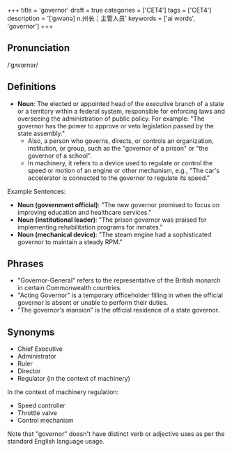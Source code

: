 +++
title = 'governor'
draft = true
categories = ['CET4']
tags = ['CET4']
description = '[ˈgʌvənə] n.州长；主管人员'
keywords = ['ai words', 'governor']
+++

## Pronunciation
/ˈɡʌvərnər/

## Definitions
- **Noun**: The elected or appointed head of the executive branch of a state or a territory within a federal system, responsible for enforcing laws and overseeing the administration of public policy. For example: "The governor has the power to approve or veto legislation passed by the state assembly."
  - Also, a person who governs, directs, or controls an organization, institution, or group, such as the "governor of a prison" or "the governor of a school".
  - In machinery, it refers to a device used to regulate or control the speed or motion of an engine or other mechanism, e.g., "The car's accelerator is connected to the governor to regulate its speed."

Example Sentences:
- **Noun (government official)**: "The new governor promised to focus on improving education and healthcare services."
- **Noun (institutional leader)**: "The prison governor was praised for implementing rehabilitation programs for inmates."
- **Noun (mechanical device)**: "The steam engine had a sophisticated governor to maintain a steady RPM."

## Phrases
- "Governor-General" refers to the representative of the British monarch in certain Commonwealth countries.
- "Acting Governor" is a temporary officeholder filling in when the official governor is absent or unable to perform their duties.
- "The governor's mansion" is the official residence of a state governor.

## Synonyms
- Chief Executive
- Administrator
- Ruler
- Director
- Regulator (in the context of machinery) 

In the context of machinery regulation:
- Speed controller
- Throttle valve
- Control mechanism

Note that "governor" doesn't have distinct verb or adjective uses as per the standard English language usage.
